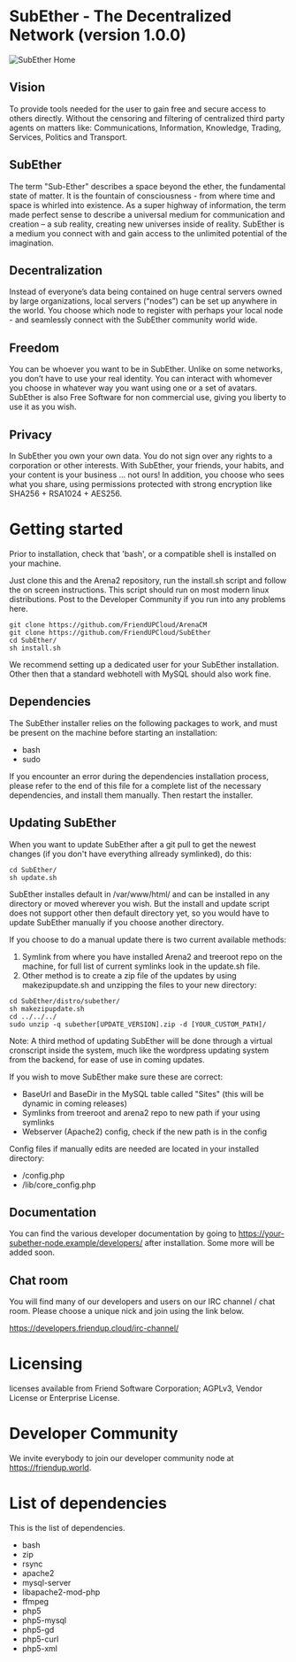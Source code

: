 SubEther - The Decentralized Network (version 1.0.0)
====================================================

![SubEther Home](https://treeroot.org/upload/subether-home.png "SubEther Home")

Vision
------

To provide tools needed for the user to gain free and secure access to others directly. Without the
censoring and filtering of centralized third party agents on matters like: Communications,
Information, Knowledge, Trading, Services, Politics and Transport.

SubEther
--------

The term "Sub-Ether" describes a space beyond the ether, the fundamental state of matter. It is the
fountain of consciousness - from where time and space is whirled into existence. As a super
highway of information, the term made perfect sense to describe a universal medium for
communication and creation – a sub reality, creating new universes inside of reality. SubEther is a
medium you connect with and gain access to the unlimited potential of the imagination.

Decentralization
----------------

Instead of everyone’s data being contained on huge central servers owned by large organizations,
local servers (“nodes”) can be set up anywhere in the world. You choose which node to register with
perhaps your local node - and seamlessly connect with the SubEther community world wide.

Freedom
-------

You can be whoever you want to be in SubEther. Unlike on some networks, you don’t have to use
your real identity. You can interact with whomever you choose in whatever way you want using one
or a set of avatars. SubEther is also Free Software for non commercial use, giving you liberty to use
it as you wish.

Privacy
-------

In SubEther you own your own data. You do not sign over any rights to a corporation or other
interests. With SubEther, your friends, your habits, and your content is your business ... not ours! In
addition, you choose who sees what you share, using permissions protected with strong encryption
like SHA256 + RSA1024 + AES256.

Getting started
===============

Prior to installation, check that 'bash', or a compatible shell is installed on your machine.

Just clone this and the Arena2 repository, run the install.sh script and follow the on screen instructions. 
This script should run on most modern linux distributions. Post to the Developer Community if you run into any problems here.
```
git clone https://github.com/FriendUPCloud/ArenaCM
git clone https://github.com/FriendUPCloud/SubEther
cd SubEther/
sh install.sh
```
We recommend setting up a dedicated user for your SubEther installation. Other then that a standard webhotell with MySQL should also work fine. 

Dependencies
------------

The SubEther installer relies on the following packages to work, and must be present on the machine before starting an installation:

- bash
- sudo

If you encounter an error during the dependencies installation process, please refer to the end of this file for a complete list of the necessary dependencies, and install them manually. Then restart the installer.

Updating SubEther
-----------------

When you want to update SubEther after a git pull to get the newest changes (if you don't have everything allready symlinked), do this:
```
cd SubEther/
sh update.sh
```
SubEther installes default in /var/www/html/ and can be installed in any directory or moved wherever you wish. 
But the install and update script does not support other then default directory yet, 
so you would have to update SubEther manually if you choose another directory.

If you choose to do a manual update there is two current available methods:

1. Symlink from where you have installed Arena2 and treeroot repo on the machine, for full list of current symlinks look in the update.sh file.
2. Other method is to create a zip file of the updates by using makezipupdate.sh and unzipping the files to your new directory:
```
cd SubEther/distro/subether/
sh makezipupdate.sh
cd ../../../
sudo unzip -q subether[UPDATE_VERSION].zip -d [YOUR_CUSTOM_PATH]/
```
Note: A third method of updating SubEther will be done through a virtual cronscript inside the system, 
much like the wordpress updating system from the backend, for ease of use in coming updates.

If you wish to move SubEther make sure these are correct:
- BaseUrl and BaseDir in the MySQL table called "Sites" (this will be dynamic in coming releases)
- Symlinks from treeroot and arena2 repo to new path if your using symlinks
- Webserver (Apache2) config, check if the new path is in the config

Config files if manually edits are needed are located in your installed directory:
- /config.php
- /lib/core_config.php

Documentation
-------------

You can find the various developer documentation by going to https://your-subether-node.example/developers/ after installation. 
Some more will be added soon.

Chat room
---------

You will find many of our developers and users on our IRC channel / chat room. Please choose a unique nick and join using the link below.

https://developers.friendup.cloud/irc-channel/

Licensing
=========

licenses available from Friend Software Corporation; AGPLv3, Vendor License or Enterprise
License.

Developer Community
===================

We invite everybody to join our developer community node at https://friendup.world.

List of dependencies
====================

This is the list of dependencies.

- bash
- zip
- rsync
- apache2
- mysql-server
- libapache2-mod-php
- ffmpeg
- php5
- php5-mysql
- php5-gd
- php5-curl
- php5-xml

